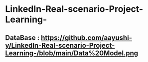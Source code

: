 # LinkedIn-Real-scenario-Project-Learning-

## DataBase : https://github.com/aayushi-y/LinkedIn-Real-scenario-Project-Learning-/blob/main/Data%20Model.png

